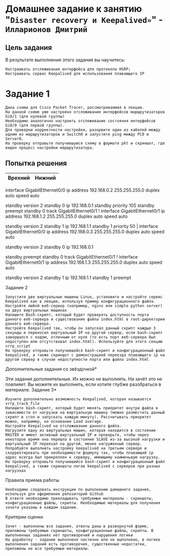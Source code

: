 # Домашнее задание к занятию "`Disaster recovery и Keepalived»`" - `Илларионов Дмитрий`

## Цель задания

В результате выполнения этого задания вы научитесь:

    Настраивать отслеживание интерфейса для протокола HSRP;
    Настраивать сервис Keepalived для использования плавающего IP

# Задание 1

    Дана схема для Cisco Packet Tracer, рассматриваемая в лекции.
    На данной схеме уже настроено отслеживание интерфейсов маршрутизаторов Gi0/1 (для нулевой группы)
    Необходимо аналогично настроить отслеживание состояния интерфейсов Gi0/0 (для первой группы).
    Для проверки корректности настройки, разорвите один из кабелей между одним из маршрутизаторов и Switch0 и запустите ping между PC0 и Server0.
    На проверку отправьте получившуюся схему в формате pkt и скриншот, где виден процесс настройки маршрутизатора.

## Попытка решения

Врехний  | Нижний
------------- | -------------
interface GigabitEthernet0/0
ip address 192.168.0.2 255.255.255.0
duplex auto
speed auto

standby version 2
standby 0 ip 192.168.0.1
standby priority 105
standby preempt
standby 0 track GigabitEthernet0/1
!
interface GigabitEthernet0/1
ip address 192.168.1.2 255.255.255.0
duplex auto
speed auto

standby version 2
standby 1 ip 192.168.1.1
standby 1 priority 50
  | interface GigabitEthernet0/0
ip address 192.168.0.3 255.255.255.0
duplex auto
speed auto

standby version 2
standby 0 ip 192.168.0.1

standby preempt
standby 0 track GigabitEthernet0/1
!
interface GigabitEthernet0/1
ip address 192.168.1.3 255.255.255.0
duplex auto
speed auto

standby version 2
standby 1 ip 192.168.1.1
standby 1 preempt




Задание 2

    Запустите две виртуальные машины Linux, установите и настройте сервис Keepalived как в лекции, используя пример конфигурационного файла.
    Настройте любой веб-сервер (например, nginx или simple python server) на двух виртуальных машинах
    Напишите Bash-скрипт, который будет проверять доступность порта данного веб-сервера и существование файла index.html в root-директории данного веб-сервера.
    Настройте Keepalived так, чтобы он запускал данный скрипт каждые 3 секунды и переносил виртуальный IP на другой сервер, если bash-скрипт завершался с кодом, отличным от нуля (то есть порт веб-сервера был недоступен или отсутствовал index.html). Используйте для этого секцию vrrp_script
    На проверку отправьте получившейся bash-скрипт и конфигурационный файл keepalived, а также скриншот с демонстрацией переезда плавающего ip на другой сервер в случае недоступности порта или файла index.html

Дополнительные задания со звёздочкой*

Эти задания дополнительные. Их можно не выполнять. На зачёт это не повлияет. Вы можете их выполнить, если хотите глубже разобраться в материале.
Задание 3*

    Изучите дополнительно возможность Keepalived, которая называется vrrp_track_file
    Напишите bash-скрипт, который будет менять приоритет внутри файла в зависимости от нагрузки на виртуальную машину (можно разместить данный скрипт в cron и запускать каждую минуту). Рассчитывать приоритет можно, например, на основании Load average.
    Настройте Keepalived на отслеживание данного файла.
    Нагрузите одну из виртуальных машин, которая находится в состоянии MASTER и имеет активный виртуальный IP и проверьте, чтобы через некоторое время она перешла в состояние SLAVE из-за высокой нагрузки и виртуальный IP переехал на другой, менее нагруженный сервер.
    Попробуйте выполнить настройку keepalived на третьем сервере и скорректировать при необходимости формулу так, чтобы плавающий ip адрес всегда был прикреплен к серверу, имеющему наименьшую нагрузку.
    На проверку отправьте получившийся bash-скрипт и конфигурационный файл keepalived, а также скриншоты логов keepalived с серверов при разных нагрузках

Правила приема работы

    Необходимо следовать инструкции по выполнению домашнего задания, используя для оформления репозиторий Github
    В ответе необходимо прикладывать требуемые материалы - скриншоты, конфигурационные файлы, скрипты. Необходимые материалы для получения зачета указаны в каждом задании.

Критерии оценки

    Зачет - выполнены все задания, ответы даны в развернутой форме, приложены требуемые скриншоты, конфигурационные файлы, скрипты. В выполненных заданиях нет противоречий и нарушения логики
    На доработку - задание выполнено частично или не выполнено, в логике выполнения заданий есть противоречия, существенные недостатки, приложены не все требуемые материалы.
